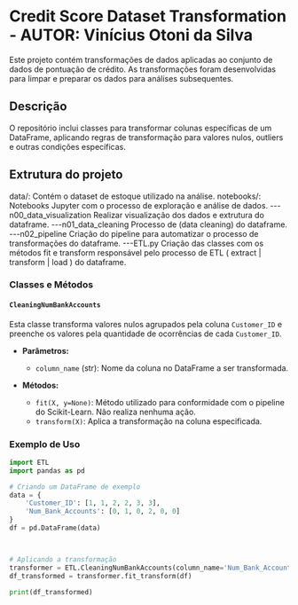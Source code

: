 # Credit Score Dataset Transformation - AUTOR: Vinícius Otoni da Silva

Este projeto contém transformações de dados aplicadas ao conjunto de dados de pontuação de crédito. As transformações foram desenvolvidas para limpar e preparar os dados para análises subsequentes.

## Descrição

O repositório inclui classes para transformar colunas específicas de um DataFrame, aplicando regras de transformação para valores nulos, outliers e outras condições específicas.


## Extrutura do projeto

data/: Contém o dataset de estoque utilizado na análise. 
notebooks/: Notebooks Jupyter com o processo de exploração e análise de dados.
---n00_data_visualization Realizar visualização dos dados e extrutura do dataframe.
---n01_data_cleaning Processo de (data cleaning) do dataframe.
---n02_pipeline Criação do pipeline para automatizar o processo de transformações do dataframe.
---ETL.py Criação das classes com os métodos fit e transform responsável pelo processo de ETL ( extract | transform | load ) do dataframe.


### Classes e Métodos

#### `CleaningNumBankAccounts`

Esta classe transforma valores nulos agrupados pela coluna `Customer_ID` e preenche os valores pela quantidade de ocorrências de cada `Customer_ID`.

- **Parâmetros:**
  - `column_name` (str): Nome da coluna no DataFrame a ser transformada.

- **Métodos:**
  - `fit(X, y=None)`: Método utilizado para conformidade com o pipeline do Scikit-Learn. Não realiza nenhuma ação.
  - `transform(X)`: Aplica a transformação na coluna especificada.

### Exemplo de Uso

```python
import ETL
import pandas as pd

# Criando um DataFrame de exemplo
data = {
    'Customer_ID': [1, 1, 2, 2, 3, 3],
    'Num_Bank_Accounts': [0, 1, 0, 2, 0, 0]
}
df = pd.DataFrame(data)



# Aplicando a transformação
transformer = ETL.CleaningNumBankAccounts(column_name='Num_Bank_Accounts')
df_transformed = transformer.fit_transform(df)

print(df_transformed)

```



